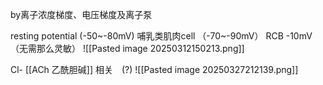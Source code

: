 by离子浓度梯度、电压梯度及离子泵

resting potential (-50~-80mV) 
哺乳类肌肉cell （-70~-90mV）
RCB -10mV（无需那么灵敏）
![[Pasted image 20250312150213.png]]

Cl- [[ACh 乙酰胆碱]] 相关　(?)
![[Pasted image 20250327212139.png]]